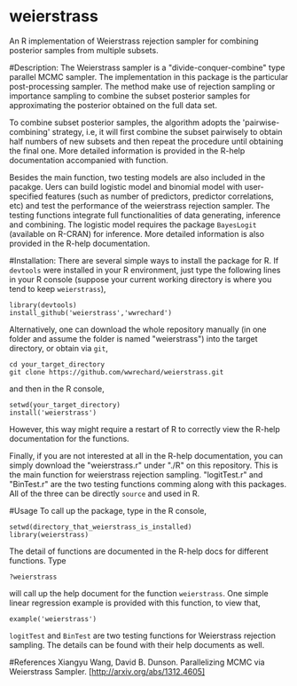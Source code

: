 weierstrass
===========

An R implementation of Weierstrass rejection sampler for combining posterior samples from multiple subsets.

#Description: 
The Weierstrass sampler is a "divide-conquer-combine" type parallel MCMC sampler. The implementation in this package is the particular post-processing sampler. The method make use of rejection sampling or importance sampling to combine the subset posterior samples for approximating the posterior obtained on the full data set.

To combine subset posterior samples, the algorithm adopts the 'pairwise-combining' strategy, i.e, it will first combine the subset pairwisely to obtain half numbers of new subsets and then repeat the procedure until obtaining the final one. More detailed information is provided in the R-help documentation accompanied with function.

Besides the main function, two testing models are also included in the pacakge. Uers can build logistic model and binomial model with user-specified features (such as number of predictors, predictor correlations, etc) and test the performance of the weierstrass rejection sampler. The testing functions integrate full functionalities of data generating, inference and combining. The logistic model requires the package `BayesLogit` (available on R-CRAN) for inference. More detailed information is also provided in the R-help documentation.

#Installation:
There are several simple ways to install the package for R. If `devtools` were installed in your R environment, just type the following lines in your R console (suppose your current working directory is where you tend to keep `weierstrass`),
```
library(devtools)
install_github('weierstrass','wwrechard')
```


Alternatively, one can download the whole repository manually (in one folder and assume the folder is named "weierstrass") into the target directory, or obtain via `git`,
```
cd your_target_directory
git clone https://github.com/wwrechard/weierstrass.git
```
and then in the R console,
```
setwd(your_target_directory)
install('weierstrass')
```
However, this way might require a restart of R to correctly view the R-help documentation for the functions.

Finally, if you are not interested at all in the R-help documentation, you can simply download the "weierstrass.r" under "./R" on this repository. This is the main function for weierstrass rejection sampling. "logitTest.r" and "BinTest.r" are the two testing functions comming along with this packages. All of the three can be directly `source` and used in R.

#Usage
To call up the package, type in the R console,
```
setwd(directory_that_weierstrass_is_installed)
library(weierstrass)
```
The detail of functions are documented in the R-help docs for different functions. Type
```
?weierstrass
```
will call up the help document for the function `weierstrass`. One simple linear regression example is provided with this function, to view that,
```
example('weierstrass')
```
`logitTest` and `BinTest` are two testing functions for Weierstrass rejection sampling. The details can be found with their help documents as well.

#References
Xiangyu Wang, David B. Dunson. Parallelizing MCMC via Weierstrass Sampler. [http://arxiv.org/abs/1312.4605]
